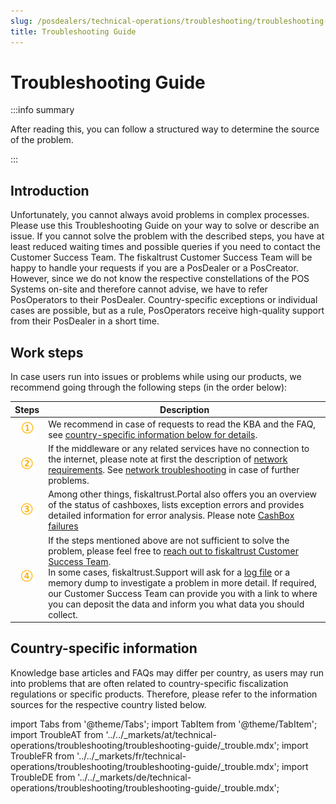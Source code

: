 ```yaml
---
slug: /posdealers/technical-operations/troubleshooting/troubleshooting-guide
title: Troubleshooting Guide
---
```


# Troubleshooting Guide

:::info summary

After reading this, you can follow a structured way to determine the source of the problem.

:::

## Introduction

Unfortunately, you cannot always avoid problems in complex processes. Please use this Troubleshooting Guide on your way to solve or describe an issue. If you cannot solve the problem with the described steps, you have at least reduced waiting times and possible queries if you need to contact the Customer Success Team.
The fiskaltrust Customer Success Team will be happy to handle your requests if you are a PosDealer or a PosCreator. However, since we do not know the respective constellations of the POS Systems on-site and therefore cannot advise, we have to refer PosOperators to their PosDealer. Country-specific exceptions or individual cases are possible, but as a rule, PosOperators receive high-quality support from their PosDealer in a short time.

## Work steps
In case users run into issues or problems while using our products, we recommend going through the following steps (in the order below):

| Steps | Description                                                                                                                |
|:----------------------:|-------------------------------------------------------------------------------------------------------------------------------------|
|![Number 1](../../images/Numbers/circle-1o.png) |We recommend in case of requests to read the KBA and the FAQ, see [country-specific information below for details](./troubleshooting-guide.md#country-specific-information). |
|![Number 2](../../images/Numbers/circle-2o.png) |If the middleware or any related services have no connection to the internet, please note at first the description of [network requirements](../../technical-operations/middleware/network-requirements). See [network troubleshooting](../../technical-operations/troubleshooting/network-troubleshooting) in case of further problems.   |
|![Number 3](../../images/Numbers/circle-3o.png) |Among other things, fiskaltrust.Portal also offers you an overview of the status of cashboxes, lists exception errors and provides detailed information for error analysis. Please note [CashBox failures](../troubleshooting/cashbox-failures.md) |
|![Number 4](../../images/Numbers/circle-4o.png) | If the steps mentioned above are not sufficient to solve the problem, please feel free to [reach out to fiskaltrust Customer Success Team](information-sources/contacting-support).<br/>In some cases, fiskaltrust.Support will ask for a [log file](../../technical-operations/middleware/logging) or a memory dump to investigate a problem in more detail. If required, our Customer Success Team can provide you with a link to where you can deposit the data and inform you what data you should collect. |


## Country-specific information
Knowledge base articles and FAQs may differ per country, as users may run into problems that are often related to country-specific fiscalization regulations or specific products. Therefore, please refer to the information sources for the respective country listed below.

import Tabs from '@theme/Tabs';
import TabItem from '@theme/TabItem';
import TroubleAT from '../../_markets/at/technical-operations/troubleshooting/troubleshooting-guide/_trouble.mdx';
import TroubleFR from '../../_markets/fr/technical-operations/troubleshooting/troubleshooting-guide/_trouble.mdx';
import TroubleDE from '../../_markets/de/technical-operations/troubleshooting/troubleshooting-guide/_trouble.mdx';

<Tabs groupId="market">

  <TabItem value="AT" label="Austria">
    <TroubleAT />
  </TabItem>

  <TabItem value="FR" label="France">
    <TroubleFR />
  </TabItem>

  <TabItem value="DE" label="Germany">
    <TroubleDE />
  </TabItem>

</Tabs>
